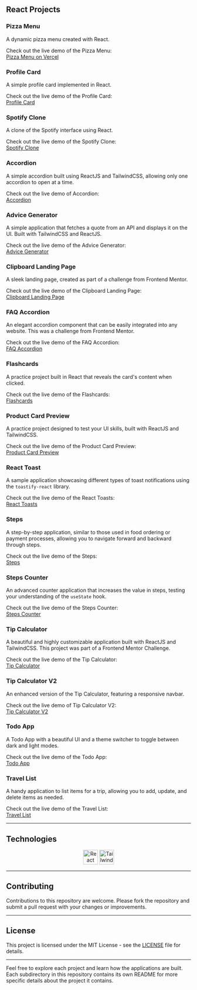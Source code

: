 ## React Projects

### **Pizza Menu**

A dynamic pizza menu created with React.

Check out the live demo of the Pizza Menu:  
[Pizza Menu on Vercel](https://pizza-menu-three-eta.vercel.app/)

### **Profile Card**

A simple profile card implemented in React.

Check out the live demo of the Profile Card:  
[Profile Card](https://profile-card-v2-ten.vercel.app/)

### **Spotify Clone**

A clone of the Spotify interface using React.

Check out the live demo of the Spotify Clone:  
[Spotify Clone](https://spotify-clone-plum-sigma.vercel.app/)

### **Accordion**

A simple accordion built using ReactJS and TailwindCSS, allowing only one accordion to open at a time.

Check out the live demo of Accordion:  
[Accordion](https://accordion-teal.vercel.app/)

### **Advice Generator**

A simple application that fetches a quote from an API and displays it on the UI. Built with TailwindCSS and ReactJS.

Check out the live demo of the Advice Generator:  
[Advice Generator](https://advice-generator-three-phi.vercel.app/)

### **Clipboard Landing Page**

A sleek landing page, created as part of a challenge from Frontend Mentor.

Check out the live demo of the Clipboard Landing Page:  
[Clipboard Landing Page](https://clipboard-landing-page-v2-jade.vercel.app/)

### **FAQ Accordion**

An elegant accordion component that can be easily integrated into any website. This was a challenge from Frontend Mentor.

Check out the live demo of the FAQ Accordion:  
[FAQ Accordion](https://faq-accordion-ten-sage.vercel.app/)

### **Flashcards**

A practice project built in React that reveals the card's content when clicked.

Check out the live demo of the Flashcards:  
[Flashcards](https://flashcards-nu-tawny.vercel.app/)

### **Product Card Preview**

A practice project designed to test your UI skills, built with ReactJS and TailwindCSS.

Check out the live demo of the Product Card Preview:  
[Product Card Preview](https://product-card-preview-dun.vercel.app/)

### **React Toast**

A sample application showcasing different types of toast notifications using the `toastify-react` library.

Check out the live demo of the React Toasts:  
[React Toasts](https://react-toast-eight.vercel.app/)

### **Steps**

A step-by-step application, similar to those used in food ordering or payment processes, allowing you to navigate forward and backward through steps.

Check out the live demo of the Steps:  
[Steps](https://steps-ochre.vercel.app/)

### **Steps Counter**

An advanced counter application that increases the value in steps, testing your understanding of the `useState` hook.

Check out the live demo of the Steps Counter:  
[Steps Counter](https://steps-counter-pi.vercel.app/)

### **Tip Calculator**

A beautiful and highly customizable application built with ReactJS and TailwindCSS. This project was part of a Frontend Mentor Challenge.

Check out the live demo of the Tip Calculator:  
[Tip Calculator](https://tip-calculator-jet-omega.vercel.app/)

### **Tip Calculator V2**

An enhanced version of the Tip Calculator, featuring a responsive navbar.

Check out the live demo of Tip Calculator V2:  
[Tip Calculator V2](https://tip-calculator-v2.vercel.app/)

### **Todo App**

A Todo App with a beautiful UI and a theme switcher to toggle between dark and light modes.

Check out the live demo of the Todo App:  
[Todo App](https://todo-app-three-virid-44.vercel.app/)

### **Travel List**

A handy application to list items for a trip, allowing you to add, update, and delete items as needed.

Check out the live demo of the Travel List:  
[Travel List](https://travel-technical.vercel.app/)

---

## Technologies

<p align="center">
   <img src="https://cdn.jsdelivr.net/gh/devicons/devicon/icons/react/react-original.svg" alt="React" width="40" height="40"/>
   <img src="https://camo.githubusercontent.com/8e0ea9c26cfb8ca39b5ea1e808bb34c7711f1cca03f7fedc071c80c14bc21d76/68747470733a2f2f736b696c6c69636f6e732e6465762f69636f6e733f693d7461696c77696e64637373" alt="Tailwind CSS" width="40" height="40"/>
</p>

---

## Contributing

Contributions to this repository are welcome. Please fork the repository and submit a pull request with your changes or improvements.

---

## License

This project is licensed under the MIT License - see the [LICENSE](LICENSE) file for details.

---

Feel free to explore each project and learn how the applications are built. Each subdirectory in this repository contains its own README for more specific details about the project it contains.
